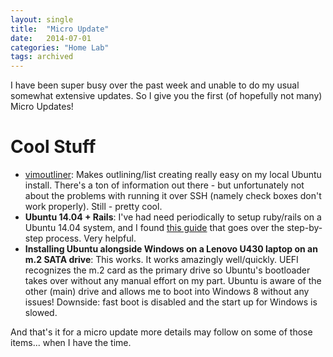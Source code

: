 ```yaml
---
layout: single
title:  "Micro Update"
date:   2014-07-01
categories: "Home Lab"
tags: archived
---
```

I have been super busy over the past week and unable to do my usual somewhat extensive updates. So I give you the first (of hopefully not many) Micro Updates!

# Cool Stuff

* [vimoutliner](https://github.com/vimoutliner/vimoutliner): Makes outlining/list creating really easy on my local Ubuntu install. There's a ton of information out there - but unfortunately not about the problems with running it over SSH (namely check boxes don't work properly). Still - pretty cool.
* **Ubuntu 14.04 + Rails**: I've had need periodically to setup ruby/rails on a Ubuntu 14.04 system, and I found [this guide](https://gorails.com/setup/ubuntu/14.04) that goes over the step-by-step process. Very helpful.
* **Installing Ubuntu alongside Windows on a Lenovo U430 laptop on an m.2 SATA drive**: This works. It works amazingly well/quickly. UEFI recognizes the m.2 card as the primary drive so Ubuntu's bootloader takes over without any manual effort on my part. Ubuntu is aware of the other (main) drive and allows me to boot into Windows 8 without any issues! Downside: fast boot is disabled and the start up for Windows is slowed.

And that's it for a micro update more details may follow on some of those items... when I have the time.